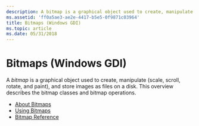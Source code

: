 ```yaml
---
description: A bitmap is a graphical object used to create, manipulate (scale, scroll, rotate, and paint), and store images as files on a disk. This overview describes the bitmap classes and bitmap operations.
ms.assetid: 'ff0a5ae3-ae2e-4417-b5e5-0f9871c03964'
title: Bitmaps (Windows GDI)
ms.topic: article
ms.date: 05/31/2018
---
```


# Bitmaps (Windows GDI)

A *bitmap* is a graphical object used to create, manipulate (scale, scroll, rotate, and paint), and store images as files on a disk. This overview describes the bitmap classes and bitmap operations.

-   [About Bitmaps](about-bitmaps.md)
-   [Using Bitmaps](using-bitmaps.md)
-   [Bitmap Reference](bitmap-reference.md)

 

 



